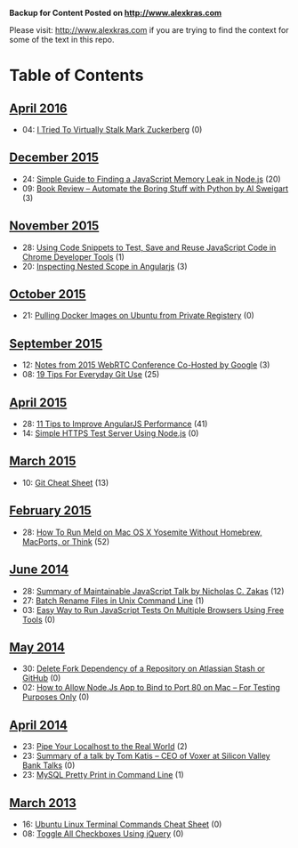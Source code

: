 
**Backup for Content Posted on http://www.alexkras.com**

Please visit: http://www.alexkras.com if you are trying to find the context for some of the text in this repo.

# Table of Contents

## [April 2016](http://www.alexkras.com/2016/04/)

  * 04: [I Tried To Virtually Stalk Mark Zuckerberg](http://www.alexkras.com/i-tried-to-virtually-stalk-mark-zuckerberg/) (0)

## [December 2015](http://www.alexkras.com/2015/12/)

  * 24: [Simple Guide to Finding a JavaScript Memory Leak in Node.js](http://www.alexkras.com/simple-guide-to-finding-a-javascript-memory-leak-in-node-js/) (20)
  * 09: [Book Review – Automate the Boring Stuff with Python by Al Sweigart](http://www.alexkras.com/review-automate-the-boring-stuff-with-python-by-al-sweigart/) (3)

## [November 2015](http://www.alexkras.com/2015/11/)

  * 28: [Using Code Snippets to Test, Save and Reuse JavaScript Code in Chrome Developer Tools](http://www.alexkras.com/using-code-snippets-to-test-save-and-reuse-javascript-code-in-chrome-developer-tools/) (1)
  * 20: [Inspecting Nested Scope in Angularjs](http://www.alexkras.com/debugging-nested-scope-in-angularjs/) (3)

## [October 2015](http://www.alexkras.com/2015/10/)

  * 21: [Pulling Docker Images on Ubuntu from Private Registery](http://www.alexkras.com/pulling-docker-images-on-ubuntu-from-private-registery/) (0)

## [September 2015](http://www.alexkras.com/2015/09/)

  * 12: [Notes from 2015 WebRTC Conference Co-Hosted by Google](http://www.alexkras.com/notes-from-2015-webrtc-show-organized-by-krankygeek-and-hosted-by-google/) (3)
  * 08: [19 Tips For Everyday Git Use](http://www.alexkras.com/19-git-tips-for-everyday-use/) (25)

## [April 2015](http://www.alexkras.com/2015/04/)

  * 28: [11 Tips to Improve AngularJS Performance](http://www.alexkras.com/11-tips-to-improve-angularjs-performance/) (41)
  * 14: [Simple HTTPS Test Server Using Node.js](http://www.alexkras.com/simple-https-test-server-using-node-js/) (0)

## [March 2015](http://www.alexkras.com/2015/03/)

  * 10: [Git Cheat Sheet](http://www.alexkras.com/getting-started-with-git/) (13)

## [February 2015](http://www.alexkras.com/2015/02/)

  * 28: [How To Run Meld on Mac OS X Yosemite Without Homebrew, MacPorts, or Think](http://www.alexkras.com/how-to-run-meld-on-mac-os-x-yosemite-without-homebrew-macports-or-think/) (52)

## [June 2014](http://www.alexkras.com/2014/06/)

  * 28: [Summary of Maintainable JavaScript Talk by Nicholas C. Zakas](http://www.alexkras.com/summary-of-maintainable-javascript/) (12)
  * 27: [Batch Rename Files in Unix Command Line](http://www.alexkras.com/batch-rename-files-in-unix-command-line/) (1)
  * 03: [Easy Way to Run JavaScript Tests On Multiple Browsers Using Free Tools](http://www.alexkras.com/easy-way-to-run-javascript-tests-on-multiple-browsers-using-free-tools/) (0)

## [May 2014](http://www.alexkras.com/2014/05/)

  * 30: [Delete Fork Dependency of a Repository on Atlassian Stash or GitHub](http://www.alexkras.com/delete-fork-dependency-of-a-repository-on-atlassian-stash-or-github/) (0)
  * 02: [How to Allow Node.Js App to Bind to Port 80 on Mac – For Testing Purposes Only](http://www.alexkras.com/how-to-allow-node-js-app-to-bind-to-port-80-on-mac-for-testing-purposes-only/) (0)

## [April 2014](http://www.alexkras.com/2014/04/)

  * 23: [Pipe Your Localhost to the Real World](http://www.alexkras.com/pipe-your-localhost-to-the-real-world/) (2)
  * 23: [Summary of a talk by Tom Katis – CEO of Voxer at Silicon Valley Bank Talks](http://www.alexkras.com/summary-of-a-talk-by-tom-katis-ceo-of-voxer-at-silicon-valley-bank-talks/) (0)
  * 23: [MySQL Pretty Print in Command Line](http://www.alexkras.com/my-sql-pretty-print-in-command-line/) (1)

## [March 2013](http://www.alexkras.com/2013/03/)

  * 16: [Ubuntu Linux Terminal Commands Cheat Sheet](http://www.alexkras.com/ubuntu-linux-terminal-commands-cheat-sheet/) (0)
  * 08: [Toggle All Checkboxes Using jQuery](http://www.alexkras.com/toggle-all-checkboxes-using-jquery/) (0)

